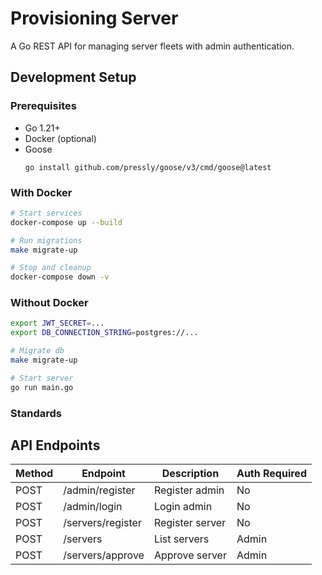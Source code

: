 # Provisioning Server

A Go REST API for managing server fleets with admin authentication.

## Development Setup

### Prerequisites
- Go 1.21+
- Docker (optional)
- Goose
    ```
    go install github.com/pressly/goose/v3/cmd/goose@latest
    ```


### With Docker
```bash
# Start services
docker-compose up --build

# Run migrations
make migrate-up

# Stop and cleanup
docker-compose down -v
```

### Without Docker
```bash
export JWT_SECRET=...
export DB_CONNECTION_STRING=postgres://...

# Migrate db
make migrate-up

# Start server
go run main.go
```

### Standards



## API Endpoints

| Method | Endpoint           | Description                | Auth Required |
|--------|--------------------|----------------------------|---------------|
| POST   | /admin/register    | Register admin             | No            |
| POST   | /admin/login       | Login admin                | No            |
| POST   | /servers/register  | Register server            | No            |
| POST   | /servers           | List servers               | Admin         |
| POST   | /servers/approve   | Approve server             | Admin         |
